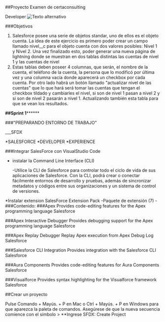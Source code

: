 ##Proyecto Examen de certaconsulting

Developer 
![Texto alternativo](/ruta/a/la/imagen.jpg "Título alternativo")

###Objetivos

1. Salesforce posee una serie de objetos standar, uno de ellos es el objeto cuenta. La idea de este ejercicio es primero poder crear un campo llamado 
nivel__c para el objeto cuenta con dos valores posibles: Nivel 1 y Nivel 2.
Una vez finalizado esto, poder generar una nueva página de lightning donde se muestran en dos tablas distintas las cuentas de nivel 1 y las cuentas de nivel 
2. Estas tablas deben poseer 4 columnas, que serán, el nombre de la cuenta, el teléfono de la cuenta, la persona que lo modificó por última vez y una columna 
vacía donde aparecerá un checkbox por cada cuenta.
Por otro lado habrá un botón llamado "actualizar nivel de las cuentas" que lo que hará será tomar las cuentas que tengan el checkbox tildado y cambiarles el 
nivel, si son de nivel 1 pasan a nivel 2 y si son de nivel 2 pasarán a nivel 1.
Actualizando también esta tabla para que se vean los resultados.


********************************************##Sprint 1**************************************************

###"PREPARANDO ENTORNO DE TRABAJO"

___SFDX

*SALESFORCE
*DEVELOPER
*EXPERIENCE


###Integrar SalesForce con VisualStudio Code


* instalar la Command Line Interface (CLI)

    -Utilice la CLI de Salesforce para controlar todo el ciclo de vida de sus 
    aplicaciones de Salesforce. Con la CLI, podrá crear o conectar fácilmente 
    entornos de desarrollo y pruebas, además de sincronizar metadatos y códigos 
    entre sus organizaciones y un sistema de control de versiones.

*Instalar extension SalesForce Extension Pack 
	-Paquete de extensión (7)
-###Contenido:
###Apex
Provides code-editing features for the Apex programming language
Salesforce

###Apex Interactive Debugger
Provides debugging support for the Apex programming language
Salesforce

###Apex Replay Debugger
Replay Apex execution from Apex Debug Log
Salesforce

###Salesforce CLI Integration
Provides integration with the Salesforce CLI
Salesforce

###Aura Components
Provides code-editing features for Aura Components
Salesforce

###Visualforce
Provides syntax highlighting for the Visualforce framework
Salesforce


##Crear un proyecto

Pulse Comando + Mayús. + P en Mac o Ctrl + Mayús. + P en Windows para que 
aparezca la paleta de comandos.
Asegúrese de que la nueva secuencia comience con el símbolo >
**Ingrese SFDX: Create Project
